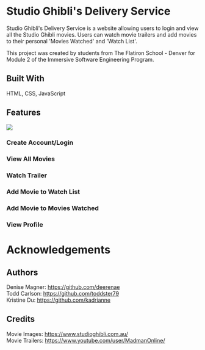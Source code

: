 # Studio Ghibli's Delivery Service
Studio Ghibli's Delivery Service is a website allowing users to login and view all the Studio Ghibli movies. Users can watch movie trailers and add movies to their personal 'Movies Watched' and 'Watch List'. 

This project was created by students from The Flatiron School - Denver for Module 2 of the Immersive Software Engineering Program.

## Built With
HTML, CSS, JavaScript

## Features
![](Studio_Ghibli_GIF.gif)

### Create Account/Login


### View All Movies


### Watch Trailer


### Add Movie to Watch List


### Add Movie to Movies Watched


### View Profile



# Acknowledgements
## Authors
Denise Magner: https://github.com/deerenae<br>
Todd Carlson: https://github.com/toddster79<br>
Kristine Du: https://github.com/kadrianne

## Credits
Movie Images: https://www.studioghibli.com.au/<br>
Movie Trailers: https://www.youtube.com/user/MadmanOnline/